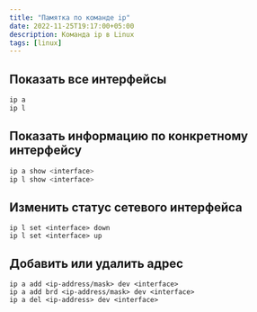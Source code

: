 ```yaml
---
title: "Памятка по команде ip"
date: 2022-11-25T19:17:00+05:00
description: Команда ip в Linux
tags: [linux]
---
```


## Показать все интерфейсы

```bash
ip a
ip l
```

## Показать информацию по конкретному интерфейсу

```bash
ip a show <interface>
ip l show <interface>
```

## Изменить статус сетевого интерфейса

```shell
ip l set <interface> down
ip l set <interface> up
```

## Добавить или удалить адрес

```shell
ip a add <ip-address/mask> dev <interface>
ip a add brd <ip-address/mask> dev <interface>
ip a del <ip-address> dev <interface>
```

